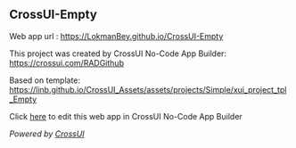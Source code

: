 ## CrossUI-Empty
Web app url : https://LokmanBey.github.io/CrossUI-Empty

This project was created by CrossUI No-Code App Builder: https://crossui.com/RADGithub

Based on template: https://linb.github.io/CrossUI_Assets/assets/projects/Simple/xui_project_tpl_Empty

Click [here](https://crossui.com/RADGithub/#!from=github&owner=LokmanBey&repo=CrossUI-Empty) to edit this web app in CrossUI No-Code App Builder

<i>Powered by [CrossUI](https://crossui.com)</i>

